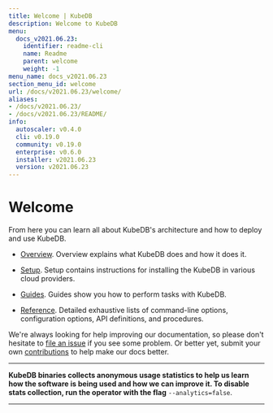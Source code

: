 ```yaml
---
title: Welcome | KubeDB
description: Welcome to KubeDB
menu:
  docs_v2021.06.23:
    identifier: readme-cli
    name: Readme
    parent: welcome
    weight: -1
menu_name: docs_v2021.06.23
section_menu_id: welcome
url: /docs/v2021.06.23/welcome/
aliases:
- /docs/v2021.06.23/
- /docs/v2021.06.23/README/
info:
  autoscaler: v0.4.0
  cli: v0.19.0
  community: v0.19.0
  enterprise: v0.6.0
  installer: v2021.06.23
  version: v2021.06.23
---
```


# Welcome

From here you can learn all about KubeDB's architecture and how to deploy and use KubeDB.

- [Overview](/docs/v2021.06.23/overview/). Overview explains what KubeDB does and how it does it.

- [Setup](/docs/v2021.06.23/setup/). Setup contains instructions for installing the KubeDB in various cloud providers.

- [Guides](/docs/v2021.06.23/guides/). Guides show you how to perform tasks with KubeDB.

- [Reference](/docs/v2021.06.23/reference/). Detailed exhaustive lists of command-line options, configuration options, API definitions, and procedures.

We're always looking for help improving our documentation, so please don't hesitate to [file an issue](https://github.com/kubedb/project/issues/new) if you see some problem. Or better yet, submit your own [contributions](/docs/v2021.06.23/CONTRIBUTING) to help make our docs better.

---

**KubeDB binaries collects anonymous usage statistics to help us learn how the software is being used and how we can improve it. To disable stats collection, run the operator with the flag** `--analytics=false`.

---
